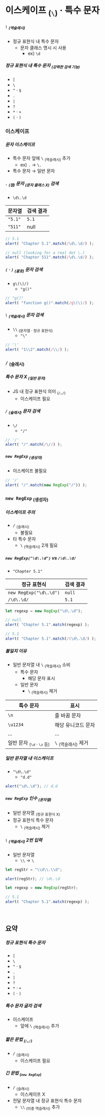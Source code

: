 이스케이프 <sub>(`\`)</sub> · 특수 문자
====

##### `\` <sub>(역슬래시)</sub>
- 정규 표현식 내 특수 문자
  - 문자 클래스 명시 시 사용
    - ex\) `\d`

##### 정규 표현식 내 특수 문자 <sub>(강력한 검색 기능)</sub>
- `[`
- `\`
- `^` · `$`
- `.`
- `|`
- `?`
- `*` · `+`
- `(` · `)`

### 이스케이프

##### 문자 이스케이프
- 특수 문자 앞에 `\` <sub>(역슬래시)</sub> 추가
  - ex\) `.` → `\.`
- 특수 문자 → 일반 문자

##### `.` <sub>(점)</sub> 문자 <sub>(문자 클래스 X)</sub> 검색
- `\d\.\d`

|문자열|검색 결과|
|---|---|
|`"5.1"`|`5.1`|
|`"511"`|null|

```javascript
// 5.1
alert( "Chapter 5.1".match(/\d\.\d/) );

// null (looking for a real dot \.)
alert( "Chapter 511".match(/\d\.\d/) );
```

##### `(` · `)` <sub>(괄호)</sub> 문자 검색
- `g\(\)/)`
  - `"g()"`
```javascript
// "g()"
alert( "function g()".match(/g\(\)/) );
```

##### `\` <sub>(역슬래시)</sub> 문자 검색
- `\\` <sub>(문자열 · 정규 표현식)</sub>
  - `"\"`
```javascript
// '\'
alert( "1\\2".match(/\\/) );
```

### `/` <sub>(슬래시)</sub>

##### 특수 문자 X <sub>(일반 문자)</sub>
- JS 내 정규 표현식 의미 <sub>(`/…/`)</sub>
  - 이스케이프 필요

##### `/` <sub>(슬래시)</sub> 문자 검색
- `\/`
  - `"/"`
```javascript
// '/'
alert( "/".match(/\//) );
```

##### `new RegExp` <sub>(생성자)</sub>
- 이스케이프 불필요
```javascript
// '/'
alert( "/".match(new RegExp("/")) );
```

### `new RegExp` <sub>(생성자)</sub>

##### 이스케이프 주의
- `/` <sub>(슬래시)</sub>
  - 불필요
- 타 특수 문자
  - `\` <sub>(역슬래시)</sub> 2개 필요

##### `new RegExp("\d\.\d")` vs `/\d\.\d/`
- `"Chapter 5.1"`

|정규 표현식|검색 결과|
|---|---|
|`new RegExp("\d\.\d")`|`null`|
|`/\d\.\d/`|`5.1`|

```javascript
let regexp = new RegExp("\d\.\d");

// null
alert( "Chapter 5.1".match(regexp) );

// 5.1
alert( "Chapter 5.1".match(/(\d\.\d/) );
```

##### 불일치 이유
- 일반 문자열 내 `\` <sub>(역슬래시)</sub> 소비
  - 특수 문자
    - 해당 문자 표시
  - 일반 문자
    - `\` <sub>(역슬래시)</sub> 제거

|특수 문자|표시|
|---|---|
|`\n`|줄 바꿈 문자|
|`\u1234`|해당 유니코드 문자|
|…|…|
|일반 문자 <sub>(`\d` · `\z` 등)</sub>|`\` <sub>(역슬래시)</sub> 제거|

##### 일반 문자열 내 이스케이프
- `"\d\.\d"`
  - `"d.d"`
```javascript
alert("\d\.\d"); // d.d
```

##### `new RegExp` 인수 <sub>(문자열)</sub>
- 일반 문자열 <sub>(정규 표현식 X)</sub>
- 정규 표현식 특수 문자
  - `\` <sub>(역슬래시)</sub> 제거

##### `\` <sub>(역슬래시)</sub> 2번 입력
- 일반 문자열
  - `\\` → `\`
```javascript
let regStr = "\\d\\.\\d";

alert(regStr); // \d\.\d

let regexp = new RegExp(regStr);

// 5.1
alert( "Chapter 5.1".match(regexp) );
```

<br />

## 요약

##### 정규 표현식 특수 문자
- `[`
- `\`
- `^` · `$`
- `.`
- `|`
- `?`
- `*` · `+`
- `(` · `)`

##### 특수 문자 글자 검색
- 이스케이프
  - 앞에 `\` <sub>(역슬래시)</sub> 추가

##### 짧은 문법 <sub>(`/…/`)</sub>
- `/` <sub>(슬래시)</sub>
  - 이스케이프 필요

##### 긴 문법 <sub>(`new RegExp`)</sub>
- `/` <sub>(슬래시)</sub>
  - 이스케이프 X
- 전달 문자열 내 정규 표현식 특수 문자
  - `\\` <sub>(이중 역슬래시)</sub> 추가
